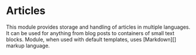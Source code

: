 # Articles

This module provides storage and handling of articles in multiple languages. It can be used for anything from
blog posts to containers of small text blocks. Module, when used with default templates, uses [Markdown][] markup
language.
